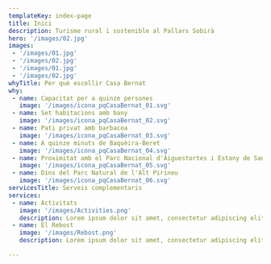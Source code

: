 ```yaml
---
templateKey: index-page
title: Inici
description: Turisme rural i sostenible al Pallars Sobirà
hero: '/images/02.jpg'
images:
 - '/images/01.jpg'
 - '/images/02.jpg'
 - '/images/01.jpg'
 - '/images/02.jpg'
whyTitle: Per què escollir Casa Bernat
why:
 - name: Capacitat per a quinze persones
   image: '/images/icona_pqCasaBernat_01.svg'
 - name: Set habitacions amb bany
   image: '/images/icona_pqCasaBernat_02.svg'
 - name: Pati privat amb barbacoa
   image: '/images/icona_pqCasaBernat_03.svg'
 - name: A quinze minuts de Baquèira-Beret
   image: '/images/icona_pqCasaBernat_04.svg'
 - name: Proximitat amb el Parc Nacional d'Aiguestortes i Estany de Sant Maurici
   image: '/images/icona_pqCasaBernat_05.svg'
 - name: Dins del Parc Natural de l'Alt Pirineu
   image: '/images/icona_pqCasaBernat_06.svg'
servicesTitle: Serveis complementaris
services:
 - name: Activitats
   image: '/images/Activities.png'
   description: Lorem ipsum dolor sit amet, consectetur adipiscing elit. Aenean elementum ipsum nulla, nec iaculis purus consequat et. Donec nunc
 - name: El Rebost
   image: '/images/Rebost.png'
   description: Lorem ipsum dolor sit amet, consectetur adipiscing elit. Aenean elementum ipsum nulla, nec iaculis purus consequat et. Donec nunc

---
```

